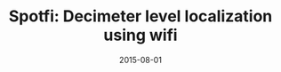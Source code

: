 ---
title: "Spotfi: Decimeter level localization using wifi"
collection: publications
permalink: /publication/2015-08-01-Spotfi-Decimeter-level-localization-using-wifi
excerpt: '935 cites: https://scholar.google.com/scholar?oi=bibs\&amp;hl=en\&amp;cites=11027465511092921527'
date: 2015-08-01
venue: 'ACM SIGCOMM 2015'
link: 'https://doi.org/10.1145/2486001'
paperurl: '/files/papers/SpotFi.pdf'
citation: ' M Kotaru,  K Joshi,  D Bharadia,  S Katti'
---